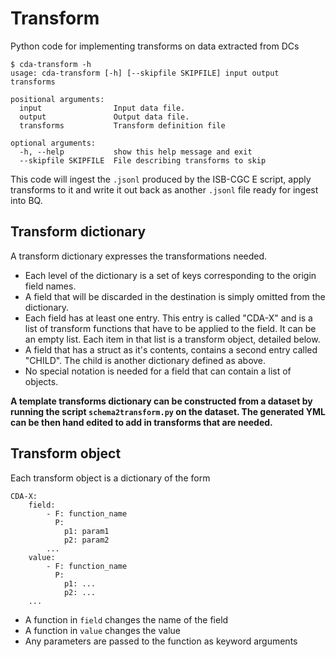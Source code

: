 # Transform
Python code for implementing transforms on data extracted from DCs

```
$ cda-transform -h
usage: cda-transform [-h] [--skipfile SKIPFILE] input output transforms

positional arguments:
  input                Input data file.
  output               Output data file.
  transforms           Transform definition file

optional arguments:
  -h, --help           show this help message and exit
  --skipfile SKIPFILE  File describing transforms to skip
```

This code will ingest the `.jsonl` produced by the ISB-CGC E script, apply
transforms to it and write it out back as another `.jsonl` file ready for ingest
into BQ.


## Transform dictionary
A transform dictionary expresses the transformations needed.

- Each level of the dictionary is a set of keys corresponding to the origin
  field names.
- A field that will be discarded in the destination is simply omitted from the
  dictionary. 
- Each field has at least one entry. This entry is called "CDA-X" and is
  a list of transform functions that have to be applied to the field. It can be
  an empty list. Each item in that list is a transform object, detailed below.
- A field that has a struct as it's contents, contains a second entry called
  "CHILD". The child is another dictionary defined as above.
- No special notation is needed for a field that can contain a list of objects.

**A template transforms dictionary can be constructed from a dataset by running
the script `schema2transform.py` on the dataset. The generated YML can be then
hand edited to add in transforms that are needed.**

## Transform object

Each transform object is a dictionary of the form

```
CDA-X:
    field:
        - F: function_name
          P:
            p1: param1
            p2: param2
        ...
    value:
        - F: function_name
          P:
            p1: ...
            p2: ...
    ...
```

- A function in `field` changes the name of the field
- A function in `value` changes the value
- Any parameters are passed to the function as keyword arguments
